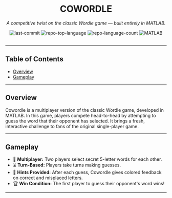 <div id="top">

<!-- HEADER STYLE: CLASSIC -->
<div align="center">

# COWORDLE

<em>A competitive twist on the classic Wordle game — built entirely in MATLAB.</em>

<!-- BADGES -->
<img src="https://img.shields.io/github/last-commit/shukanth/Cowordle?style=flat&logo=git&logoColor=white&color=0080ff" alt="last-commit">
<img src="https://img.shields.io/github/languages/top/shukanth/Cowordle?style=flat&color=0080ff" alt="repo-top-language">
<img src="https://img.shields.io/github/languages/count/shukanth/Cowordle?style=flat&color=0080ff" alt="repo-language-count">

<img src="https://img.shields.io/badge/MATLAB-0076A8.svg?style=flat&logo=MATLAB&logoColor=white" alt="MATLAB">

</div>
<br>

---

## Table of Contents

- [Overview](#overview)
- [Gameplay](#gameplay)

---

## Overview

Cowordle is a multiplayer version of the classic Wordle game, developed in MATLAB. In this game, players compete head-to-head by attempting to guess the word that their opponent has selected. It brings a fresh, interactive challenge to fans of the original single-player game.

---

## Gameplay

- 👥 **Multiplayer:** Two players select secret 5-letter words for each other.
- ⌛ **Turn-Based:** Players take turns making guesses.
- 🎯 **Hints Provided:** After each guess, Cowordle gives colored feedback on correct and misplaced letters.
- 🏆 **Win Condition:** The first player to guess their opponent's word wins!

---

